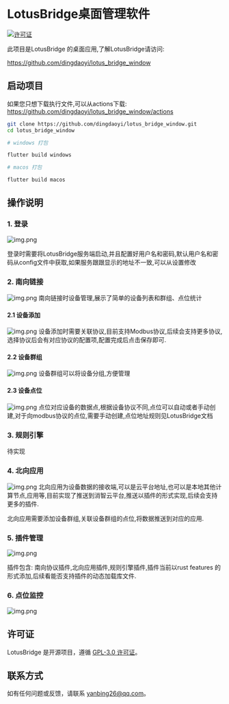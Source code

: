 # LotusBridge桌面管理软件

[![许可证](https://img.shields.io/badge/许可证-GPL3.0-blue.svg)](LICENSE)

此项目是LotusBridge 的桌面应用,了解LotusBridge请访问:

https://github.com/dingdaoyi/lotus_bridge_window


## 启动项目
如果您只想下载执行文件,可以从actions下载:
https://github.com/dingdaoyi/lotus_bridge_window/actions
```bash
git clone https://github.com/dingdaoyi/lotus_bridge_window.git
cd lotus_bridge_window

# windows 打包

flutter build windows

# macos 打包

flutter build macos
```

## 操作说明

### 1. 登录
![img.png](doc/login.png)

登录时需要将LotusBridge服务端启动,并且配置好用户名和密码,默认用户名和密码从config文件中获取,如果服务跟跟显示的地址不一致,可以从设置修改

### 2. 南向链接

![img.png](doc/device_manage.png)
南向链接时设备管理,展示了简单的设备列表和群组、点位统计

#### 2.1 设备添加
![img.png](doc/device_add.png)
设备添加时需要关联协议,目前支持Modbus协议,后续会支持更多协议,选择协议后会有对应协议的配置项,配置完成后点击保存即可.
#### 2.2 设备群组
![img.png](doc/device_group.png)
设备群组可以将设备分组,方便管理

#### 2.3 设备点位
![img.png](doc/device_point.png)
点位对应设备的数据点,根据设备协议不同,点位可以自动或者手动创建,对于向modbus协议的点位,需要手动创建,点位地址规则见LotusBridge文档

### 3. 规则引擎
待实现

### 4. 北向应用
![img.png](doc/push_manage.png)
北向应用为设备数据的接收端,可以是云平台地址,也可以是本地其他计算节点,应用等,目前实现了推送到消智云平台,推送以插件的形式实现,后续会支持更多的插件.

北向应用需要添加设备群组,关联设备群组的点位,将数据推送到对应的应用.

### 5. 插件管理
![img.png](doc/plugin_manage.png)

插件包含: 南向协议插件,北向应用插件,规则引擎插件,插件当前以rust features 的形式添加,后续看能否支持插件的动态加载库文件.

### 6. 点位监控
![img.png](doc/point_monitor.png)

## 许可证

LotusBridge 是开源项目，遵循 [GPL-3.0 许可证](LICENSE)。

## 联系方式

如有任何问题或反馈，请联系 [yanbing26@qq.com](mailto:yanbing26@qq.com)。